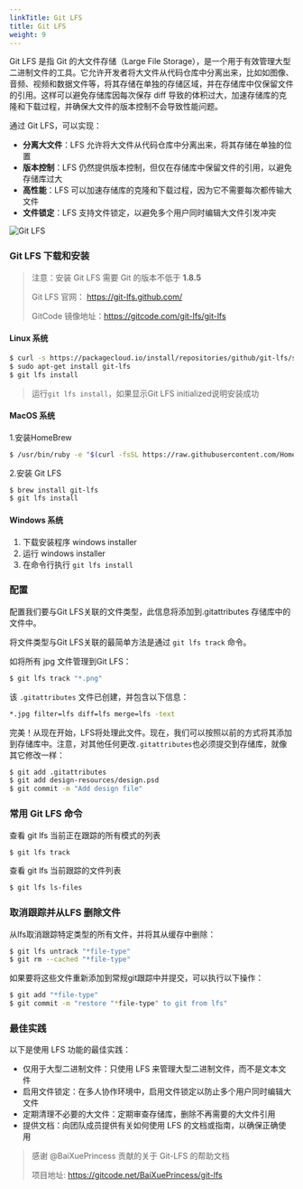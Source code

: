 ```yaml
---
linkTitle: Git LFS
title: Git LFS
weight: 9
---
```


Git LFS 是指 Git 的大文件存储（Large File Storage），是一个用于有效管理大型二进制文件的工具。它允许开发者将大文件从代码仓库中分离出来，比如如图像、音频、视频和数据文件等，将其存储在单独的存储区域，并在存储库中仅保留文件的引用。这样可以避免存储库因每次保存 diff 导致的体积过大，加速存储库的克隆和下载过程，并确保大文件的版本控制不会导致性能问题。

通过 Git LFS，可以实现：

- **分离大文件**：LFS 允许将大文件从代码仓库中分离出来，将其存储在单独的位置
- **版本控制**：LFS 仍然提供版本控制，但仅在存储库中保留文件的引用，以避免存储库过大
- **高性能**：LFS 可以加速存储库的克隆和下载过程，因为它不需要每次都传输大文件
- **文件锁定**：LFS 支持文件锁定，以避免多个用户同时编辑大文件引发冲突

![Git LFS](https://cdn-static.gitcode.com/doc/git-lfs.gif)

### Git LFS 下载和安装

> 注意：安装 Git LFS 需要 Git 的版本不低于 **1.8.5**
>
> Git LFS 官网： <https://git-lfs.github.com/>
>
> GitCode 镜像地址：<https://gitcode.com/git-lfs/git-lfs>

#### Linux 系统

```bash
$ curl -s https://packagecloud.io/install/repositories/github/git-lfs/script.deb.sh | sudo bash
$ sudo apt-get install git-lfs
$ git lfs install
```

> 运行`git lfs install`，如果显示Git LFS initialized说明安装成功

#### MacOS 系统

1.安装HomeBrew 

```bash
$ /usr/bin/ruby -e "$(curl -fsSL https://raw.githubusercontent.com/Homebrew/install/master/install)"
```

2.安装 Git LFS

```bash
$ brew install git-lfs
$ git lfs install
```

#### Windows 系统

1. 下载安装程序 windows installer
2. 运行 windows installer
3. 在命令行执行 `git lfs install`

### 配置

配置我们要与Git LFS关联的文件类型，此信息将添加到.gitattributes 存储库中的 文件中。

将文件类型与Git LFS关联的最简单方法是通过 `git lfs track` 命令。

如将所有 jpg 文件管理到Git LFS：

```bash
$ git lfs track "*.png"
```

该 `.gitattributes` 文件已创建，并包含以下信息：

```bash
*.jpg filter=lfs diff=lfs merge=lfs -text
```

完美！从现在开始，LFS将处理此文件。现在，我们可以按照以前的方式将其添加到存储库中。注意，对其他任何更改`.gitattributes`也必须提交到存储库，就像其它修改一样：

```bash
$ git add .gitattributes
$ git add design-resources/design.psd
$ git commit -m "Add design file"
```
### 常用 Git LFS 命令

查看 git lfs 当前正在跟踪的所有模式的列表

```bash
$ git lfs track
```

查看 git lfs 当前跟踪的文件列表

```bash
$ git lfs ls-files
```

### 取消跟踪并从LFS 删除文件

从lfs取消跟踪特定类型的所有文件，并将其从缓存中删除：

```bash
$ git lfs untrack "*file-type"
$ git rm --cached "*file-type"
```

如果要将这些文件重新添加到常规git跟踪中并提交，可以执行以下操作：

```bash
$ git add "*file-type"
$ git commit -m "restore "*file-type" to git from lfs"
```

### 最佳实践

以下是使用 LFS 功能的最佳实践：

- 仅用于大型二进制文件：只使用 LFS 来管理大型二进制文件，而不是文本文件
- 启用文件锁定：在多人协作环境中，启用文件锁定以防止多个用户同时编辑大文件
- 定期清理不必要的大文件：定期审查存储库，删除不再需要的大文件引用
- 提供文档：向团队成员提供有关如何使用 LFS 的文档或指南，以确保正确使用


> 感谢 @BaiXuePrincess 贡献的关于 Git-LFS 的帮助文档
>
> 项目地址: https://gitcode.net/BaiXuePrincess/git-lfs
